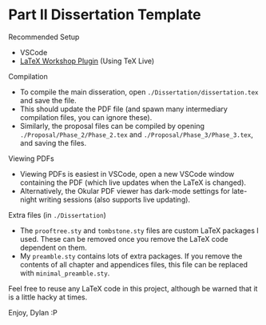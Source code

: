 # Part II Dissertation Template

Recommended Setup
- VSCode 
- [LaTeX Workshop Plugin](https://github.com/James-Yu/LaTeX-Workshop) (Using TeX Live)

Compilation 
- To compile the main disseration, open `./Dissertation/dissertation.tex` and save the file.
- This should update the PDF file (and spawn many intermediary compilation files, you can ignore these).
- Similarly, the proposal files can be compiled by opening `./Proposal/Phase_2/Phase_2.tex` and `./Proposal/Phase_3/Phase_3.tex`, and saving the files.

Viewing PDFs 
- Viewing PDFs is easiest in VSCode, open a new VSCode window containing the PDF (which live updates when the LaTeX is changed). 
- Alternatively, the Okular PDF viewer has dark-mode settings for late-night writing sessions (also supports live updating).

Extra files (in `./Dissertation`) 
- The `prooftree.sty` and `tombstone.sty` files are custom LaTeX packages I used. These can be removed once you remove the LaTeX code dependent on them. 
- My `preamble.sty` contains lots of extra packages. If you remove the contents of all chapter and appendices files, this file can be replaced with `minimal_preamble.sty`.

Feel free to reuse any LaTeX code in this project, although be warned that it is a little hacky at times. 

Enjoy,
Dylan :P 

